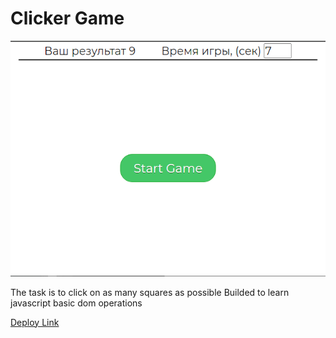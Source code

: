 # Clicker Game
![image](https://github.com/YogurtWithSpoon/PicturesForProjects/blob/master/clicker.png?raw=true)

The task is to click on as many squares as possible
Builded to learn javascript basic dom operations

[Deploy Link](http://f0302262.xsph.ru/clicker1/)
